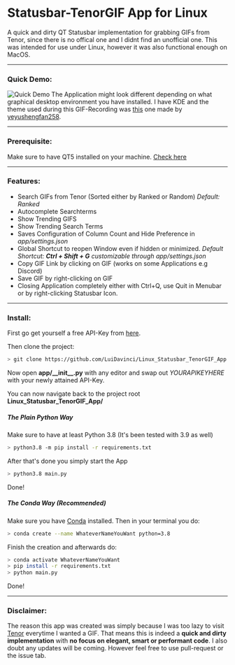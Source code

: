 # Statusbar-TenorGIF App for Linux

A quick and dirty QT Statusbar implementation for grabbing GIFs from Tenor, since there is no offical one and I didnt find an unofficial one. 
This was intended for use under Linux, however it was also functional enough on MacOS. 

----------------
### Quick Demo:

![Quick Demo](quick_demo.gif)
The Application might look different depending on what graphical desktop environment you have installed. I have KDE and the theme used during this GIF-Recording was [this](https://store.kde.org/p/1415021/) one made by [yeyushengfan258](https://github.com/yeyushengfan258).

----------------

### Prerequisite:

Make sure to have QT5 installed on your machine. [Check here](https://wiki.qt.io/Install_Qt_5_on_Ubuntu)

----------------

### Features:

* Search GIFs from Tenor (Sorted either by Ranked or Random) *Default: Ranked* 
* Autocomplete Searchterms
* Show Trending GIFS
* Show Trending Search Terms
* Saves Configuration of Column Count and Hide Preference in *app/settings.json*
* Global Shortcut to reopen Window even if hidden or minimized. 
*Default Shortcut: **Ctrl + Shift + G** customizable through app/settings.json*
* Copy GIF Link by clicking on GIF (works on some Applications e.g Discord) 
* Save GIF by right-clicking on GIF
* Closing Application completely either with Ctrl+Q, use Quit in Menubar or by right-clicking Statusbar Icon.
----------------


### Install:
First go get yourself a free API-Key from [here](https://tenor.com/developer/keyregistration).

Then clone the project:
```bash
> git clone https://github.com/LuiDavinci/Linux_Statusbar_TenorGIF_App.git
```
Now open **app/\_\_init\_\_.py** with any editor and swap out _YOURAPIKEYHERE_ with your newly attained API-Key.

You can now navigate back to the project root **Linux_Statusbar_TenorGIF_App/**

##### The Plain Python Way
Make sure to have at least Python 3.8 (It's been tested with 3.9 as well)

```bash
> python3.8 -m pip install -r requirements.txt
```
After that's done you simply start the App
```bash
> python3.8 main.py
```
Done!

##### The Conda Way (Recommended)
Make sure you have [Conda](https://docs.conda.io/projects/conda/en/latest/user-guide/install/linux.html) installed. Then in your terminal you do:
```bash
> conda create --name WhateverNameYouWant python=3.8
```
Finish the creation and afterwards do:
```bash
> conda activate WhateverNameYouWant
> pip install -r requirements.txt
> python main.py
```
Done!

----------------

### Disclaimer:

The reason this app was created was simply because I was too lazy to visit [Tenor](https://tenor.com/) everytime I wanted a GIF. That means this is indeed a **quick and dirty implementation** with **no focus on elegant, smart or performant code**. I also doubt any updates will be coming. However feel free to use pull-request or the issue tab.
